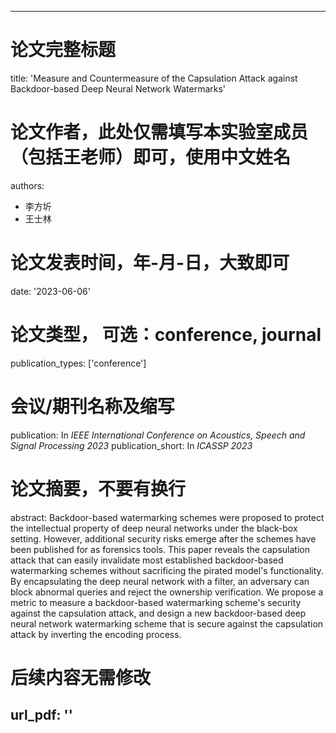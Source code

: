 ---

# 论文完整标题

title: 'Measure and Countermeasure of the Capsulation Attack against Backdoor-based Deep Neural Network Watermarks'

# 论文作者，此处仅需填写本实验室成员（包括王老师）即可，使用中文姓名

authors:

- 李方圻
- 王士林

# 论文发表时间，年-月-日，大致即可

date: '2023-06-06'

# 论文类型， 可选：conference, journal

publication_types: ['conference']

# 会议/期刊名称及缩写

publication: In *IEEE International Conference on Acoustics, Speech and Signal Processing 2023*
publication_short: In *ICASSP 2023*

# 论文摘要，不要有换行

abstract: Backdoor-based watermarking schemes were proposed to protect the intellectual property of deep neural networks under the black-box setting. However, additional security risks emerge after the schemes have been published for as forensics tools. This paper reveals the capsulation attack that can easily invalidate most established backdoor-based watermarking schemes without sacrificing the pirated model's functionality. By encapsulating the deep neural network with a filter, an adversary can block abnormal queries and reject the ownership verification. We propose a metric to measure a backdoor-based watermarking scheme's security against the capsulation attack, and design a new backdoor-based deep neural network watermarking scheme that is secure against the capsulation attack by inverting the encoding process.

# 后续内容无需修改

url_pdf: ''
---